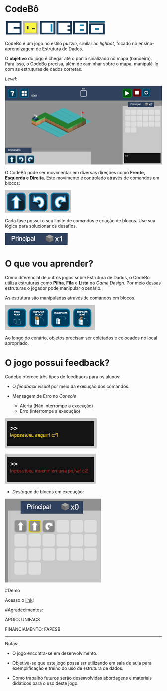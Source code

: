 # CodeBô

![logo do jogo](https://github.com/LuisAraujo/CodeBo-The-Game/blob/main/assets/gui/logo_bg.png?raw=true)


CodeBô é um jogo no estilo *puzzle*, similar ao *lighbot*, focado no ensino-aprendizagem de Estrutura de Dados. 

O **objetivo** do jogo é chegar até o ponto sinalizado no mapa (bandeira). Para isso, o CodeBo precisa, além de caminhar sobre o mapa, manipulá-lo com as estruturas de dados corretas.

*Level:*

![Level1](https://github.com/LuisAraujo/CodeBo-The-Game/blob/main/site/level1.png?raw=true)


O CodeBô pode ser movimentar em diversas direções como **Frente,  Esquerda e Direita**. Este movimento é controlado através de comandos em blocos:


![Comandos de Movimento](https://github.com/LuisAraujo/CodeBo-The-Game/blob/main/site/comandos_movimento.png?raw=true)

Cada fase possui o seu limite de comandos e criação de blocos. Use sua lógica para solucionar os desafios. 


![Comandos de Movimento](https://github.com/LuisAraujo/CodeBo-The-Game/blob/main/site/limite_blocos.png?raw=true)


# O que vou aprender?

Como diferencial de outros jogos sobre Estrutura de Dados, o CodeBô utiliza estruturas como **Pilha**, **Fila** e **Lista** no *Game Design*.  Por meio dessas estruturas o jogador pode manipular o cenário. 

As estrutura são manipuladas através de comandos em blocos. 

![Comando de Pilha](https://github.com/LuisAraujo/CodeBo-The-Game/blob/main/site/comandos_pilha.png?raw=true)


Ao longo do cenário, objetos precisam ser coletados e colocados no local apropriado. 

# O jogo possui feedback?

Codebo oferece três tipos de feedbacks para os alunos: 

- O *feedback visual* por meio da execução dos comandos.

- Mensagem de Erro no *Console* 

	- Alerta (Não interrompe a execução)
	- Erro (interrompe a execução)


![Mensagem de Alerta](https://github.com/LuisAraujo/CodeBo-The-Game/blob/main/site/console.png?raw=true)


![Mensagem de Erro](https://github.com/LuisAraujo/CodeBo-The-Game/blob/main/site/console2.png?raw=true)

- *Destaque* de blocos em execução:

![Destaque](https://github.com/LuisAraujo/CodeBo-The-Game/blob/main/site/destaque_codigo.png?raw=true)


#Demo

Acesso o [link](https://luisaraujo.github.io/CodeBo-The-Game/)!



#Agradecimentos:

APOIO: UNIFACS

FINANCIAMENTO: FAPESB


----

Notas:

- O jogo encontra-se em desenvolvimento. 

- Objetiva-se que este jogo possa ser utilizando em sala de aula para exemplificação e treino do uso de estrutura de dados.

- Como trabalho futuros serão desenvolvidas abordagens e materiais didáticos para o uso deste jogo. 
